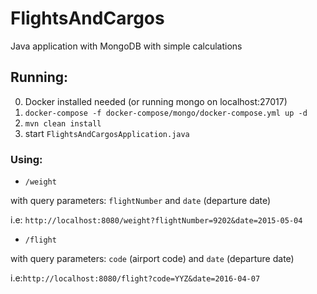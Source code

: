 # FlightsAndCargos

Java application with MongoDB with simple calculations 

## Running:

0. Docker installed needed (or running mongo on localhost:27017)
1. `docker-compose -f docker-compose/mongo/docker-compose.yml up -d`
2. `mvn clean install`
3. start `FlightsAndCargosApplication.java`

### Using:

- `/weight`

with query parameters: `flightNumber` and `date` (departure date)

i.e: `http://localhost:8080/weight?flightNumber=9202&date=2015-05-04`

- `/flight`

with query parameters: `code` (airport code) and `date` (departure date)
  
i.e:`http://localhost:8080/flight?code=YYZ&date=2016-04-07`